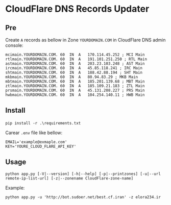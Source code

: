 # CloudFlare DNS Records Updater

## Pre
Create `A` records as bellow in Zone `YOURDOMAIN.COM` in CloudFlare DNS admin console:

```
mcimain.YOURDOMAIN.COM.	60	IN	A	170.114.45.252 ; MCI Main
rtlmain.YOURDOMAIN.COM.	60	IN	A	191.101.251.250 ; RTL Main
astmain.YOURDOMAIN.COM.	60	IN	A	203.23.103.248 ; AST Main
ircmain.YOURDOMAIN.COM.	60	IN	A	45.85.118.241 ; IRC Main
shtmain.YOURDOMAIN.COM.	60	IN	A	188.42.88.194 ; SHT Main
mkbmain.YOURDOMAIN.COM.	60	IN	A	80.94.83.29 ; MKB Main
mbtmain.YOURDOMAIN.COM.	60	IN	A	185.201.139.68 ; MBT Main
ztlmain.YOURDOMAIN.COM.	60	IN	A	185.109.21.183 ; ZTL Main
prsmain.YOURDOMAIN.COM.	60	IN	A	45.131.208.227 ; PRS Main
hwbmain.YOURDOMAIN.COM.	60	IN	A	104.254.140.11 ; HWB Main
```
## Install
‍‍`pip install -r .\requirements.txt`

Carear `.env` file like bellow:

```
EMAIL='example@exmaple.com'
KEY='YOURE_CLOUD_FLARE_API_KEY'
```

## Usage
```
python app.py [-V|--version] [-h|--help] [-p|--printzones] [-u|--url remote-ip-list-url] [-z|--zonename CloudFlare-zone-name]
```
Example:
```
python app.py -u 'http://bot.sudoer.net/best.cf.iran' -z elora234.ir
```
